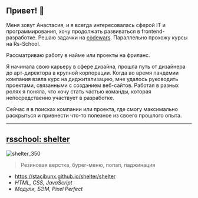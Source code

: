## Привет! 👋

Меня зовут Анастасия, 
и я всегда интересовалась сферой IT и программирования, хочу продолжать развиваться в frontend-разработке. 
Решаю задачки на [codewars](https://www.codewars.com/users/rsschool_5cd596d36366c98e). Параллельно прохожу курсы на Rs-School.

Рассматриваю работу в найме или проекты на фриланс.

Я начинала свою карьеру в сфере дизайна, прошла путь от дизайнера до арт-директора в крупной корпорации. Когда во время пандемии компания взяла курс на диджитализацию, мне удалось руководить проектами, связанными с созданием веб-сайтов. Работая в разных ролях я поняла, что хочу стать частью команды, которая непосредственно участвует в разработке.

Сейчас я в поисках компании или проекта, где смогу максимально раскрыться и привнести что-то полезное из своего прошлого опыта.
___

## [rsschool: shelter](https://github.com/StaciBunx/shelter)
![shelter_350](https://github.com/user-attachments/assets/52a78e47-489c-4a23-b2b4-a5a4613ea51b)
> Резиновая верстка, бурег-меню, попап, паджинация

- https://stacibunx.github.io/shelter/shelter
- *HTML, CSS, JavaScript*
- *Модули, БЭМ, Pixel Perfect*
